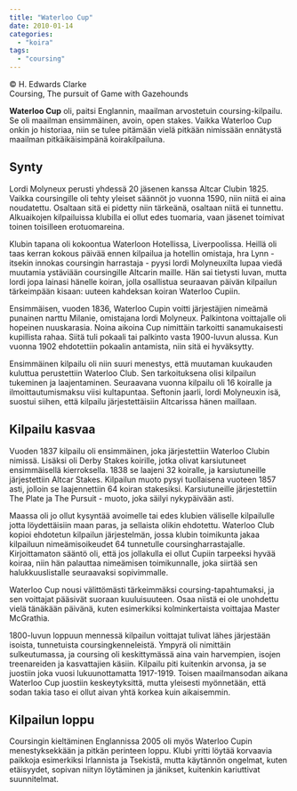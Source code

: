 ```yaml
---
title: "Waterloo Cup"
date: 2010-01-14
categories: 
  - "koira"
tags: 
  - "coursing"
---
```


© H. Edwards Clarke  
Coursing, The pursuit of Game with Gazehounds

**Waterloo Cup** oli, paitsi Englannin, maailman arvostetuin coursing-kilpailu. Se oli maailman ensimmäinen, avoin, open stakes. Vaikka Waterloo Cup onkin jo historiaa, niin se tulee pitämään vielä pitkään nimissään ennätystä maailman pitkäikäisimpänä koirakilpailuna.

<!--more-->

## Synty

Lordi Molyneux perusti yhdessä 20 jäsenen kanssa Altcar Clubin 1825. Vaikka coursingille oli tehty yleiset säännöt jo vuonna 1590, niin niitä ei aina noudatettu. Osaltaan sitä ei pidetty niin tärkeänä, osaltaan niitä ei tunnettu. Alkuaikojen kilpailuissa klubilla ei ollut edes tuomaria, vaan jäsenet toimivat toinen toisilleen erotuomareina.

Klubin tapana oli kokoontua Waterloon Hotellissa, Liverpoolissa. Heillä oli taas kerran kokous päivää ennen kilpailua ja hotellin omistaja, hra Lynn - itsekin innokas coursingin harrastaja - pyysi lordi Molyneuxilta lupaa viedä muutamia ystäviään coursingille Altcarin maille. Hän sai tietysti luvan, mutta lordi jopa lainasi hänelle koiran, jolla osallistua seuraavan päivän kilpailun tärkeimpään kisaan: uuteen kahdeksan koiran Waterloo Cupiin.

Ensimmäisen, vuoden 1836, Waterloo Cupin voitti järjestäjien nimeämä punainen narttu Milanie, omistajana lordi Molyneux. Palkintona voittajalle oli hopeinen nuuskarasia. Noina aikoina Cup nimittäin tarkoitti sanamukaisesti kupillista rahaa. Siitä tuli pokaali tai palkinto vasta 1900-luvun alussa. Kun vuonna 1902 ehdotettiin pokaalin antamista, niin sitä ei hyväksytty.

Ensimmäinen kilpailu oli niin suuri menestys, että muutaman kuukauden kuluttua perustettiin Waterloo Club. Sen tarkoituksena olisi kilpailun tukeminen ja laajentaminen. Seuraavana vuonna kilpailu oli 16 koiralle ja ilmoittautumismaksu viisi kultapuntaa. Seftonin jaarli, lordi Molyneuxin isä, suostui siihen, että kilpailu järjestettäisiin Altcarissa hänen maillaan.

## Kilpailu kasvaa

Vuoden 1837 kilpailu oli ensimmäinen, joka järjestettiin Waterloo Clubin nimissä. Lisäksi oli Derby Stakes koirille, jotka olivat karsiutuneet ensimmäisellä kierroksella. 1838 se laajeni 32 koiralle, ja karsiutuneille järjestettiin Altcar Stakes. Kilpailun muoto pysyi tuollaisena vuoteen 1857 asti, jolloin se laajennettiin 64 koiran stakesiksi. Karsiutuneille järjestettiin The Plate ja The Pursuit - muoto, joka säilyi nykypäivään asti.

Maassa oli jo ollut kysyntää avoimelle tai edes klubien väliselle kilpailulle jotta löydettäisiin maan paras, ja sellaista olikin ehdotettu. Waterloo Club kopioi ehdotetun kilpailun järjestelmän, jossa klubin toimikunta jakaa kilpailuun nimeämisoikeudet 64 tunnetulle coursingharrastajalle. Kirjoittamaton sääntö oli, että jos jollakulla ei ollut Cupiin tarpeeksi hyvää koiraa, niin hän palauttaa nimeämisen toimikunnalle, joka siirtää sen halukkuuslistalle seuraavaksi sopivimmalle.

Waterloo Cup nousi välittömästi tärkeimmäksi coursing-tapahtumaksi, ja sen voittajat pääsivät suoraan kuuluisuuteen. Osaa niistä ei ole unohdettu vielä tänäkään päivänä, kuten esimerkiksi kolminkertaista voittajaa Master McGrathia.

1800-luvun loppuun mennessä kilpailun voittajat tulivat lähes järjestään isoista, tunnetuista coursingkenneleistä. Ympyrä oli nimittäin sulkeutumassa, ja coursing oli keskittymässä aina vain harvempien, isojen treenareiden ja kasvattajien käsiin. Kilpailu piti kuitenkin arvonsa, ja se juostiin joka vuosi lukuunottamatta 1917-1919. Toisen maailmansodan aikana Waterloo Cup juostiin keskeytyksittä, mutta yleisesti myönnetään, että sodan takia taso ei ollut aivan yhtä korkea kuin aikaisemmin.

## Kilpailun loppu

Coursingin kieltäminen Englannissa 2005 oli myös Waterloo Cupin menestyksekkään ja pitkän perinteen loppu. Klubi yritti löytää korvaavia paikkoja esimerkiksi Irlannista ja Tsekistä, mutta käytännön ongelmat, kuten etäisyydet, sopivan niityn löytäminen ja jänikset, kuitenkin kariuttivat suunnitelmat.
